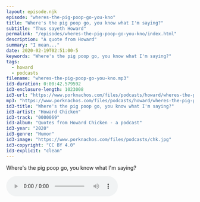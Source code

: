 ```yaml
---
layout: episode.njk
episode: "wheres-the-pig-poop-go-you-kno"
title: "Where's the pig poop go, you know what I'm saying?"
subtitle: "Thus sayeth Howard"
permalink: "/episodes/wheres-the-pig-poop-go-you-kno/index.html"
description: "A quote from Howard"
summary: "I mean..."
date: 2020-02-19T02:51:00-5
keywords: "Where's the pig poop go, you know what I'm saying?"
tags:
  - howard
  - podcasts
filename: "wheres-the-pig-poop-go-you-kno.mp3"
id3-duration: 0:00:42.579592
id3-enclosure-length: 1023008
id3-url: "https://www.porknachos.com/files/podcasts/howard/wheres-the-pig-poop-go-you-kno.mp3"
mp3: "https://www.porknachos.com/files/podcasts/howard/wheres-the-pig-poop-go-you-kno.mp3"
id3-title: "Where's the pig poop go, you know what I'm saying?"
id3-artist: "Howard Chicken"
id3-track: "0000069"
id3-album: "Quotes from Howard Chicken - a podcast"
id3-year: "2020"
id3-genre: "Humor"
id3-image: "https://www.porknachos.com/files/podcasts/chk.jpg"
id3-copyright: "CC BY 4.0"
id3-explicit: "clean"
---
```

Where's the pig poop go, you know what I'm saying?

<audio controls>
  <source src="https://www.porknachos.com/files/podcasts/howard/wheres-the-pig-poop-go-you-kno.mp3">
</audio>
